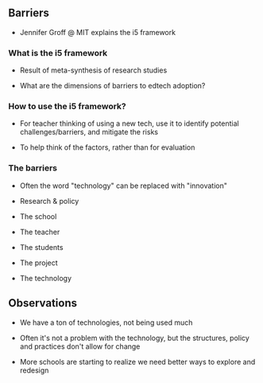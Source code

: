 ## Barriers

- Jennifer Groff @ MIT explains the i5 framework


### What is the i5 framework

- Result of meta-synthesis of research studies

- What are the dimensions of barriers to edtech adoption?


### How to use the i5 framework?

- For teacher thinking of using a new tech, use it to identify potential
  challenges/barriers, and mitigate the risks

- To help think of the factors, rather than for evaluation


### The barriers

- Often the word "technology" can be replaced with "innovation"

- Research & policy
- The school
- The teacher
- The students
- The project
- The technology


## Observations

- We have a ton of technologies, not being used much

- Often it's not a problem with the technology, but the structures, policy and
  practices don't allow for change

- More schools are starting to realize we need better ways to explore and
  redesign

